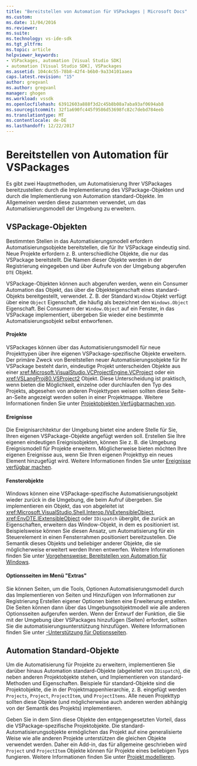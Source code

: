 ```yaml
---
title: "Bereitstellen von Automation für VSPackages | Microsoft Docs"
ms.custom: 
ms.date: 11/04/2016
ms.reviewer: 
ms.suite: 
ms.technology: vs-ide-sdk
ms.tgt_pltfrm: 
ms.topic: article
helpviewer_keywords:
- VSPackages, automation [Visual Studio SDK]
- automation [Visual Studio SDK], VSPackages
ms.assetid: 104c4c55-78b8-42f4-b6b0-9a334101aaea
caps.latest.revision: "15"
author: gregvanl
ms.author: gregvanl
manager: ghogen
ms.workload: vssdk
ms.openlocfilehash: 63912603a888f3d2c45b8b08a7aba93af0694ab8
ms.sourcegitcommit: 32f1a690fc445f9586d53698fc82c7debd784eeb
ms.translationtype: MT
ms.contentlocale: de-DE
ms.lasthandoff: 12/22/2017
---
```

# <a name="providing-automation-for-vspackages"></a>Bereitstellen von Automation für VSPackages
Es gibt zwei Hauptmethoden, um Automatisierung Ihrer VSPackages bereitzustellen: durch die Implementierung des VSPackage-Objekten und durch die Implementierung von Automation standard-Objekte. Im Allgemeinen werden diese zusammen verwendet, um das Automatisierungsmodell der Umgebung zu erweitern.  
  
## <a name="vspackage-specific-objects"></a>VSPackage-Objekten  
 Bestimmten Stellen in das Automatisierungsmodell erfordern Automatisierungsobjekte bereitstellen, die für Ihr VSPackage eindeutig sind. Neue Projekte erfordern z. B. unterschiedliche Objekte, die nur das VSPackage bereitstellt. Die Namen dieser Objekte werden in der Registrierung eingegeben und über Aufrufe von der Umgebung abgerufen `DTE` Objekt.  
  
 VSPackage-Objekten können auch abgerufen werden, wenn ein Consumer Automation das Objekt, das über die Objekteigenschaft eines standard-Objekts bereitgestellt, verwendet. Z. B. der Standard `Window` Objekt verfügt über eine `Object` Eigenschaft, die häufig als bezeichnet den `Windows.Object` Eigenschaft. Bei Consumern der `Window.Object` auf ein Fenster, in das VSPackage implementiert, übergeben Sie wieder eine bestimmte Automatisierungsobjekt selbst entworfenen.  
  
#### <a name="projects"></a>Projekte  
 VSPackages können über das Automatisierungsmodell für neue Projekttypen über ihre eigenen VSPackage-spezifische Objekte erweitern. Der primäre Zweck von Bereitstellen neuer Automatisierungsobjekte für Ihr VSPackage besteht darin, eindeutige Projekt unterscheiden Objekte aus einer <xref:Microsoft.VisualStudio.VCProjectEngine.VCProject> oder ein <xref:VSLangProj80.VSProject2> Objekt. Diese Unterscheidung ist praktisch, wenn bieten die Möglichkeit, einzelne oder durchlaufen den Typ des Projekts, abgesehen von anderen Projekttypen weisen sollten diese Seite-an-Seite angezeigt werden sollen in einer Projektmappe. Weitere Informationen finden Sie unter [Projektobjekten Verfügbarmachen von](../../extensibility/internals/exposing-project-objects.md).  
  
#### <a name="events"></a>Ereignisse  
 Die Ereignisarchitektur der Umgebung bietet eine andere Stelle für Sie, Ihren eigenen VSPackage-Objekte angefügt werden soll. Erstellen Sie Ihre eigenen eindeutigen Ereignisobjekten, können Sie z. B. die Umgebung Ereignismodell für Projekte erweitern. Möglicherweise bieten möchten Ihre eigenen Ereignisse aus, wenn Sie Ihren eigenen Projekttyp ein neues Element hinzugefügt wird. Weitere Informationen finden Sie unter [Ereignisse verfügbar machen](../../extensibility/internals/exposing-events-in-the-visual-studio-sdk.md).  
  
#### <a name="window-objects"></a>Fensterobjekte  
 Windows können eine VSPackage-spezifische Automatisierungsobjekt wieder zurück in die Umgebung, die beim Aufruf übergeben. Sie implementieren ein Objekt, das von abgeleitet ist <xref:Microsoft.VisualStudio.Shell.Interop.IVsExtensibleObject>, <xref:EnvDTE.IExtensibleObject> oder `IDispatch` übergibt, die zurück an Eigenschaften, erweitern das Window-Objekt, in dem es positioniert ist. Beispielsweise können Sie diesen Ansatz, um Automatisierung für ein Steuerelement in einen Fensterrahmen positioniert bereitzustellen. Die Semantik dieses Objekts und beliebiger anderer Objekte, die sie möglicherweise erweitert werden Ihnen entwerfen. Weitere Informationen finden Sie unter [Vorgehensweise: Bereitstellen von Automation für Windows](../../extensibility/internals/how-to-provide-automation-for-windows.md).  
  
#### <a name="options-pages-on-the-tools-menu"></a>Optionsseiten im Menü "Extras"  
 Sie können Seiten, um die Tools, Optionen Automatisierungsmodell durch das Implementieren von Seiten und Hinzufügen von Informationen zur Registrierung Erstellen eigener Optionen bieten eine Erweiterung erstellen. Die Seiten können dann über das Umgebungsobjektmodell wie alle anderen Optionsseiten aufgerufen werden. Wenn der Entwurf der Funktion, die Sie mit der Umgebung über VSPackages hinzufügen (Seiten) erfordert, sollten Sie die automatisierungsunterstützung hinzufügen. Weitere Informationen finden Sie unter [-Unterstützung für Optionsseiten](../../extensibility/internals/automation-support-for-options-pages.md).  
  
## <a name="standard-automation-objects"></a>Automation Standard-Objekte  
 Um die Automatisierung für Projekte zu erweitern, implementieren Sie darüber hinaus Automation standard-Objekte (abgeleitet von `IDispatch`), die neben anderen Projektobjekte stehen, und Implementieren von standard-Methoden und Eigenschaften. Beispiele für standard-Objekte sind die Projektobjekte, die in der Projektmappenhierarchie, z. B. eingefügt werden `Projects`, `Project`, `ProjectItem`, und `ProjectItems`. Alle neuen Projekttyp sollten diese Objekte (und möglicherweise auch anderen werden abhängig von der Semantik des Projekts) implementieren.  
  
 Geben Sie in dem Sinn diese Objekte den entgegengesetzten Vorteil, dass die VSPackage-spezifische Projektobjekte. Die standard-Automatisierungsobjekte ermöglichen das Projekt auf eine generalisierte Weise wie alle anderen Projekte unterstützen die gleichen Objekte verwendet werden. Daher ein Add-in, das für allgemeine geschrieben wird `Project` und `ProjectItem` Objekte können für Projekte eines beliebigen Typs fungieren. Weitere Informationen finden Sie unter [Projekt modellieren](../../extensibility/internals/project-modeling.md).